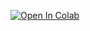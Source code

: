 [![Open In Colab](https://colab.research.google.com/assets/colab-badge.svg)](https://colab.research.google.com/github/Alphawave-ML/indabax-2021/blob/main/multimodal-search/bytefuse_indabax_multimodal_search_intro.ipynb)
